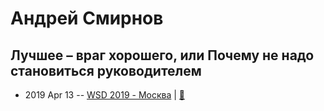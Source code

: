 # Андрей Смирнов

## Лучшее – враг хорошего, или Почему не надо становиться руководителем
- 2019 Apr 13 -- [WSD 2019 - Москва](https://www.youtube.com/watch?v=r4txCvuHFPc&t=25646s)  | [:notebook:](https://wsd.events/2019/04/13/pres/dont-team-lead/)  
